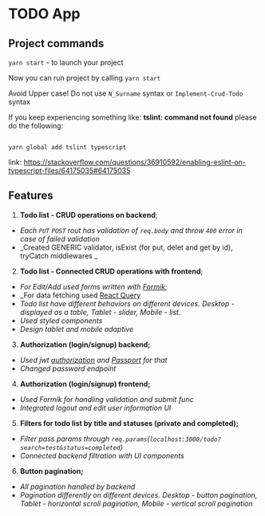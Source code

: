 # TODO App

## Project commands

`yarn start` - to launch your project  

Now you can run project by calling `yarn start`

Avoid Upper case! Do not use `N_Surname` syntax or `Implement-Crud-Todo` syntax

If you keep experiencing something like: **tslint: command not found**
please do the following:

```

yarn global add tslint typescript

```

link: https://stackoverflow.com/questions/36910592/enabling-eslint-on-typescript-files/64175035#64175035

## Features

1. **Todo list - CRUD operations on backend**;

- _Each `PUT` `POST` rout  has validation of `req.body` and throw `400` error in case of failed validation_
- _Created GENERIC validator, isExist (for put, delet and get by id), tryCatch middlewares _

2. **Todo list - Connected CRUD operations with frontend**;

- _For Edit/Add used forms written with [Formik](https://formik.org/docs/overview);_
- _For data fetching used [React Query](https://react-query.tanstack.com/)
- _Todo list have different behaviors on different devices. Desktop - displayed as a table, Tablet - slider, Mobile - list._
- _Used styled components_
- _Design tablet and mobile adaptive_ 

3. **Authorization (login/signup) backend;**

- _Used jwt [authorization](https://nodejsdev.ru/doc/jwt/) and [Passport](http://www.passportjs.org/) for that_
- _Changed password endpoint_

4. **Authorization (login/signup) frontend;**

- _Used Formik for handling validation and submit func_
- _Integrated logout and edit user information UI_

5. **Filters for todo list by title and statuses (private and completed);**

- _Filter pass params through `req.params`(`localhost:3000/todo?search=test&status=completed`)_
- _Connected backend filtration with UI components_

6. **Button pagination;**

- _All pagination handled by backend_
- _Pagination differently on different devices. Desktop - button pagination, Tablet - horizontal scroll pagination, Mobile - vertical scroll pagination_


